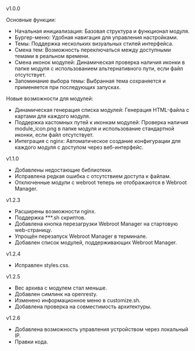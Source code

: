 v1.0.0

Основные функции:
- Начальная инициализация: Базовая структура и функционал модуля.
- Бургер-меню: Удобная навигация для управления настройками.
- Темы: Поддержка нескольких визуальных стилей интерфейса.
- Смена тем: Возможность переключаться между доступными темами в реальном времени.
- Смена иконок модулей: Динамическая проверка наличия иконки в папке модуля с использованием альтернативного пути, если файл отсутствует.
- Запоминание выбора темы: Выбранная тема сохраняется и применяется при последующих запусках.

Новые возможности для модулей:
- Динамическая генерация списка модулей: Генерация HTML-файла с картами для каждого модуля.
- Поддержка кастомных путей к иконкам модулей: Проверка наличия module_icon.png в папке модуля и использование стандартной иконки, если файл отсутствует.
- Интеграция с nginx: Автоматическое создание конфигурации для каждого модуля с доступом через веб-интерфейс.

v1.1.0

- Добавлены недостающие библиотеки.
- Исправлена редкая ошибка с отсутствием доступа к файлам.
- Отключенные модули с webroot теперь не отображаются в Webroot Manager.

v1.2.3

- Расширены возможности nginx.
- Поддержка ***.sh скриптов.
- Добавлена кнопка перезагрузки Webroot Manager на стартовую web-страницу.
- Упрощён перезапуск Webroot Manager в терминале.
- Добавлен список модулей, поддерживающих Webroot Manager.

v1.2.4

- Исправлен styles.css.

v1.2.5

- Вес архива с модулем стал меньше.
- Добавлен симлинк на openresty.
- Изменено информационное меню в customize.sh.
- Добавлена проверка на совместимость архитектуры.

v1.2.6

- Добавлена возможность управления устройством через локальный IP.
- Правки кода.
